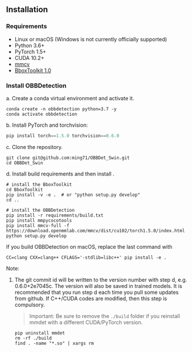 ## Installation

### Requirements

- Linux or macOS (Windows is not currently officially supported)
- Python 3.6+
- PyTorch 1.5+
- CUDA 10.2+ 
- [mmcv](https://github.com/open-mmlab/mmcv)
- [BboxToolkit 1.0](https://github.com/jbwang1997/BboxToolkit)

### Install OBBDetection

a. Create a conda virtual environment and activate it.

```shell
conda create -n obbdetection python=3.7 -y
conda activate obbdetection
```

b. Install PyTorch and torchvision:

```python
pip install torch==1.5.0 torchvision==0.6.0
```

c. Clone the repository.

```shell
git clone git@github.com:ming71/OBBDet_Swin.git
cd OBBDet_Swin
```

d. Install build requirements and then install .

```shell
# install the BboxToolkit
cd BboxToolkit
pip install -v -e .  # or "python setup.py develop"
cd ..

# install the OBBDetection
pip install -r requirements/build.txt
pip install mmpycocotools
pip install mmcv-full -f https://download.openmmlab.com/mmcv/dist/cu102/torch1.5.0/index.html 
python setup.py develop
```

If you build OBBDetection on macOS, replace the last command with

```
CC=clang CXX=clang++ CFLAGS='-stdlib=libc++' pip install -e .
```

Note:

1. The git commit id will be written to the version number with step d, e.g. 0.6.0+2e7045c. The version will also be saved in trained models.
  It is recommended that you run step d each time you pull some updates from github. If C++/CUDA codes are modified, then this step is compulsory.

   > Important: Be sure to remove the `./build` folder if you reinstall mmdet with a different CUDA/PyTorch version.

   ```
   pip uninstall mmdet
   rm -rf ./build
   find . -name "*.so" | xargs rm
   ```

  


